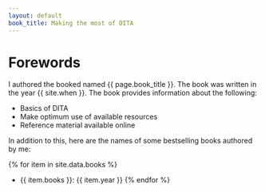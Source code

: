 ```yaml
---
layout: default
book_title: Making the most of DITA
---
```


# Forewords

I authored the booked named {{ page.book_title }}.
The book was written in the year {{ site.when }}.
The book provides information about the following:
- Basics of DITA 
- Make optimum use of available resources
- Reference material available online

In addition to this, here are the names of some bestselling books authored by me:


{% for item in site.data.books %}
- {{ item.books }}: {{ item.year }}
{% endfor %}
 
  



